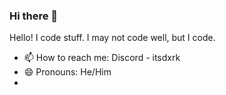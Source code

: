 ### Hi there 👋

Hello!
I code stuff. I may not code well, but I code.


- 📫 How to reach me: Discord - itsdxrk
- 😄 Pronouns: He/Him
- 
<!--
**itsdxrk/itsdxrk** is a ✨ _special_ ✨ repository because its `README.md` (this file) appears on your GitHub profile.

Here are some ideas to get you started:

- 🔭 I’m currently working on ...
- 🌱 I’m currently learning ...
- 👯 I’m looking to collaborate on ...
- 🤔 I’m looking for help with ...
- 💬 Ask me about ...

- ⚡ Fun fact: ...
-->
